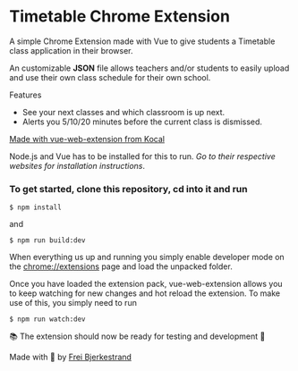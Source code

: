 # Timetable Chrome Extension

A simple Chrome Extension made with Vue to give students a Timetable class application in their browser.

An customizable  **JSON** file allows teachers and/or students to easily upload and use their own class schedule for their own school.

Features
- See your next classes and which classroom is up next.
-  Alerts you 5/10/20 minutes before the current class is dismissed.

[Made with vue-web-extension from Kocal](https://github.com/Kocal/vue-web-extension)

Node.js and Vue has to be installed for this to run. *Go to their respective websites for installation instructions*.

### To get started, clone this repository, cd into it and run
```
$ npm install
```
and
```
$ npm run build:dev
```

When everything us up and running you simply enable developer mode on the [chrome://extensions](chrome://extensions) page and load the unpacked folder.

Once you have loaded the extension pack, vue-web-extension allows you to keep watching for new changes and hot reload the extension. To make use of this, you simply need to run
```
$ npm run watch:dev
```
📚 The extension should now be ready for testing and development 🎉

Made with 🥛 by [Frei Bjerkestrand](https://www.freibj.github.io)

